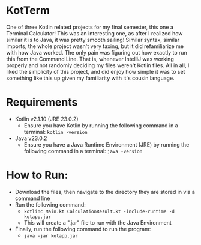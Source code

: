 # KotTerm
One of three Kotlin related projects for my final semester, this one a Terminal Calculator! This was an interesting one, as after I realized how similar it is to Java, it was pretty smooth sailing! Similar syntax, similar imports, the whole project wasn't very taxing, but it did refamiliarize me with how Java worked. The only pain was figuring out how exactly to run this from the Command Line. That is, whenever IntelliJ was working properly and not randomly deciding my files weren't Kotlin files. All in all, I liked the simplicity of this project, and did enjoy how simple it was to set something like this up given my familiarity with it's cousin language.


# Requirements
- Kotlin v2.1.10 (JRE 23.0.2)
  - Ensure you have Kotlin by running the following command in a terminal: `kotlin -version`
- Java v23.0.2
  - Ensure you have a Java Runtime Environment (JRE) by running the following command in a terminal: `java -version`

# How to Run:
- Download the files, then navigate to the directory they are stored in via a command line
- Run the following command:
  -   `kotlinc Main.kt CalculationResult.kt -include-runtime -d kotapp.jar`
  -   This will create a ".jar" file to run with the Java Environment
- Finally, run the following command to run the program:
  - `java -jar kotapp.jar`
